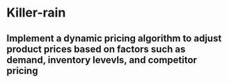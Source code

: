 # Killer-rain

## Implement a dynamic pricing algorithm to adjust product prices based on factors such as demand, inventory levevls, and competitor pricing